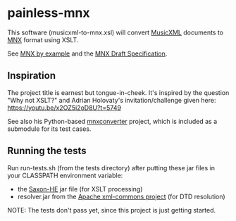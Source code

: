 # painless-mnx
This software (musicxml-to-mnx.xsl) will convert [MusicXML](https://www.musicxml.com/) documents to [MNX](https://w3c.github.io/mnx/) format using XSLT.

See [MNX by example](https://w3c.github.io/mnx/by-example/) and the [MNX Draft Specification](https://w3c.github.io/mnx/specification/common/).

## Inspiration
The project title is earnest but tongue-in-cheek. It's inspired by the question "Why not XSLT?" and Adrian Holovaty's invitation/challenge given here: https://youtu.be/x2OZ5i2oD8U?t=5749

See also his Python-based [mnxconverter](https://github.com/w3c/mnxconverter) project, which is included as a submodule for its test cases.

## Running the tests
Run run-tests.sh (from the tests directory) after putting these jar files in your CLASSPATH environment variable:

 * the [Saxon-HE](https://sourceforge.net/projects/saxon/files/Saxon-HE/10/Java/) jar file (for XSLT processing)
 * resolver.jar from the [Apache xml-commons project](http://xerces.apache.org/xml-commons/) (for DTD resolution)

NOTE: The tests don't pass yet, since this project is just getting started.
